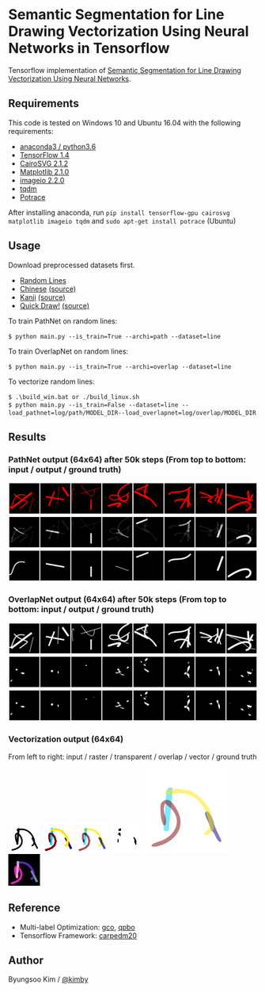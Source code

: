 # Semantic Segmentation for Line Drawing Vectorization Using Neural Networks in Tensorflow

Tensorflow implementation of [Semantic Segmentation for Line Drawing Vectorization Using Neural Networks](http://www.byungsoo.me).


## Requirements

This code is tested on Windows 10 and Ubuntu 16.04 with the following requirements:

- [anaconda3 / python3.6](https://www.anaconda.com/download/#linux)
- [TensorFlow 1.4](https://github.com/tensorflow/tensorflow)
- [CairoSVG 2.1.2](http://cairosvg.org/)
- [Matplotlib 2.1.0](https://matplotlib.org/)
- [imageio 2.2.0](https://pypi.python.org/pypi/imageio)
- [tqdm](https://github.com/tqdm/tqdm)
- [Potrace](http://potrace.sourceforge.net/)

After installing anaconda, run `pip install tensorflow-gpu cairosvg matplotlib imageio tqdm` and `sudo apt-get install potrace` (Ubuntu)

## Usage

Download preprocessed datasets first.

- [Random Lines](http://www.byungsoo.me)
- [Chinese](http://www.byungsoo.me) [(source)](https://github.com/skishore/makemeahanzi)
- [Kanji](http://www.byungsoo.me) [(source)](https://github.com/KanjiVG/kanjivg/releases)
- [Quick Draw!](http://www.byungsoo.me) [(source)](https://github.com/googlecreativelab/quickdraw-dataset)

To train PathNet on random lines:
    
    $ python main.py --is_train=True --archi=path --dataset=line

To train OverlapNet on random lines:
    
    $ python main.py --is_train=True --archi=overlap --dataset=line

To vectorize random lines:

    $ .\build_win.bat or ./build_linux.sh
    $ python main.py --is_train=False --dataset=line --load_pathnet=log/path/MODEL_DIR--load_overlapnet=log/overlap/MODEL_DIR

## Results

### PathNet output (64x64) after 50k steps (From top to bottom: input / output / ground truth)

![path_rl_64x64_50k_in](./asset/path_rl_64x64_50k_in.png)
![path_rl_64x64_50k](./asset/path_rl_64x64_50k_out.png)
![path_rl_64x64_50k_gt](./asset/path_rl_64x64_50k_gt.png)


### OverlapNet output (64x64) after 50k steps (From top to bottom: input / output / ground truth)

![ov_rl_64x64_50k_in](./asset/ov_rl_64x64_50k_in.png)
![ov_rl_64x64_50k](./asset/ov_rl_64x64_50k_out.png)
![ov_rl_64x64_50k_gt](./asset/ov_rl_64x64_50k_gt.png)


### Vectorization output (64x64)

From left to right: input / raster / transparent / overlap / vector / ground truth

![vect_45080_0_input](./asset/vect_45080_0_input.png)
![vect_45080_8.00_0.70_4_4_0.99](./asset/vect_45080_8.00_0.70_4_4_0.99.png)
![vect_45080_8.00_0.70_4_4_0.99_t](./asset/vect_45080_8.00_0.70_4_4_0.99_t.png)
![vect_45080_1_overlap](./asset/vect_45080_1_overlap.png)
![vect_45080_4_4_0.99](./asset/vect_45080_4_4_0.99.svg)
![vect_45080_gt](./asset/vect_45080_gt.jpg)


## Reference

- Multi-label Optimization: [gco](http://vision.csd.uwo.ca/code/gco-v3.0.zip), [qpbo](http://pub.ist.ac.at/~vnk/software/QPBO-v1.3.src.tar.gz)
- Tensorflow Framework: [carpedm20](https://github.com/carpedm20/BEGAN-tensorflow)

## Author

Byungsoo Kim / [@kimby](http://www.byungsoo.me)

<!-- 
## Useful Settings

anaconda: (Windows) [ImportError: No module named 'pip._vendor.requests.adapters' for any pip command](https://github.com/ContinuumIO/anaconda-issues/issues/6719)

    conda install pip -f

anaconda: (Windows) [dlopen() failed to load a library: cairo / cairo-2](https://github.com/Kozea/CairoSVG/issues/84)

    Install [GTK+](https://github.com/tschoonj/GTK-for-Windows-Runtime-Environment-Installer/releases/download/2017-11-15/gtk3-runtime-3.22.26-2017-11-15-ts-win64.exe)

git: replace existing folder

    git clone https://myrepo.com/git.git temp
    mv temp/.git code/.git
    rm -rf temp

git: line ending

    git config --global core.autocrlf true # for windows (checkout crlf, commit unix)
    git config --global core.autocrlf input # for linux (checkout as-is, commit unix)

git: save credentials

    git config --global credential.helper 'store --file ~/.git-credentials'

visual studio code: old tasks.json

    "version": "0.1.0",
	"command": "python",
	"isShellCommand": true,
	"args": ["${file}"],
	"showOutput": "always"

visual studio code: default setup of keybindings.json

    { "key": "f7",               "command": "workbench.action.tasks.runTask" },
    { "key": "shift+f7",         "command": "workbench.action.tasks.terminate" },
    { "key": "f6",               "command": "python.execInTerminal" }

visual studio code: specify python version in user/workspace settings

    "python.pythonPath": "~/Anaconda3/envs/py27/python"

visual studio code: stop at the beginning of debugging

    "stopOnEntry": false, (launch.json)
 -->



<!-- 
## Usage

First download [CelebA](http://mmlab.ie.cuhk.edu.hk/projects/CelebA.html) datasets with:

    $ apt-get install p7zip-full # ubuntu
    $ brew install p7zip # Mac
    $ python download.py

or you can use your own dataset by placing images like:

    data
    └── YOUR_DATASET_NAME
        ├── xxx.jpg (name doesn't matter)
        ├── yyy.jpg
        └── ...

To train a model:

    $ python main.py --dataset=CelebA --use_gpu=True
    $ python main.py --dataset=YOUR_DATASET_NAME --use_gpu=True

To test a model (use your `load_path`):

    $ python main.py --dataset=CelebA --load_path=CelebA_0405_124806 --use_gpu=True --is_train=False --split valid


## Results

### Generator output (64x64) with `gamma=0.5` after 300k steps

![all_G_z0_64x64](./assets/all_G_z0_64x64.png)


### Generator output (128x128) with `gamma=0.5` after 200k steps

![all_G_z0_64x64](./assets/all_G_z0_128x128.png)


### Interpolation of Generator output (64x64) with `gamma=0.5` after 300k steps

![interp_G0_64x64](./assets/interp_G0_64x64.png)


### Interpolation of Generator output (128x128) with `gamma=0.5` after 200k steps

![interp_G0_128x128](./assets/interp_G0_128x128.png)

    
### Interpolation of Discriminator output of real images
    
![alt tag](./assets/AE_batch.png)   
![alt tag](./assets/interp_1.png)   
![alt tag](./assets/interp_2.png)   
![alt tag](./assets/interp_3.png)   
![alt tag](./assets/interp_4.png)   
![alt tag](./assets/interp_5.png)   
![alt tag](./assets/interp_6.png)   
![alt tag](./assets/interp_7.png)   
![alt tag](./assets/interp_8.png)   
![alt tag](./assets/interp_9.png)   
![alt tag](./assets/interp_10.png)


## Related works

- [DCGAN-tensorflow](https://github.com/carpedm20/DCGAN-tensorflow)
- [DiscoGAN-pytorch](https://github.com/carpedm20/DiscoGAN-pytorch)
- [simulated-unsupervised-tensorflow](https://github.com/carpedm20/simulated-unsupervised-tensorflow)


## Author

Taehoon Kim / [@carpedm20](http://carpedm20.github.io) -->
